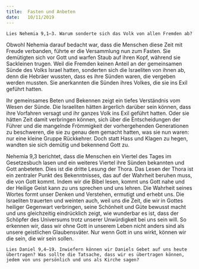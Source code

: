 ```yaml
---
title:  Fasten und Anbeten
date:   10/11/2019
---
```


`Lies Nehemia 9,1–3. Warum sonderte sich das Volk von allen Fremden ab?`

Obwohl Nehemia darauf bedacht war, dass die Menschen diese Zeit mit Freude verbanden, führte er die Versammlung nun zum Fasten. Sie demütigten sich vor Gott und warfen Staub auf ihren Kopf, während sie Sackleinen trugen. Weil die Fremden keinen Anteil an der gemeinsamen Sünde des Volks Israel hatten, sonderten sich die Israeliten von ihnen ab, denn die Hebräer wussten, dass es ihre Sünden waren, die vergeben werden mussten. Sie anerkannten die Sünden ihres Volkes, die sie ins Exil geführt hatten.

Ihr gemeinsames Beten und Bekennen zeigt ein tiefes Verständnis vom Wesen der Sünde. Die Israeliten hätten ärgerlich darüber sein können, dass ihre Vorfahren versagt und ihr ganzes Volk ins Exil geführt hatten. Oder sie hätten Zeit damit verbringen können, sich über die Entscheidungen der Führer und die mangelnde Frömmigkeit der vorhergehenden Generationen zu beschweren, die sie zu genau dem gemacht hatten, was sie nun waren: nur eine kleine Gruppe Rückkehrer. Doch statt Hass und Klagen zu hegen, wandten sie sich demütig und bekennend Gott zu.

Nehemia 9,3 berichtet, dass die Menschen ein Viertel des Tages im Gesetzesbuch lasen und ein weiteres Viertel ihre Sünden bekannten und Gott anbeteten. Dies ist die dritte Lesung der Thora. Das Lesen der Thora ist ein zentraler Punkt des Bekenntnisses, das auf der Wahrheit beruhen muss, die von Gott kommt. Indem wir die Bibel lesen, kommt uns Gott nahe und der Heilige Geist kann zu uns sprechen und uns lehren. Die Wahrheit seines Wortes formt unser Denken und Verstehen, ermutigt und erhebt uns. Die Israeliten trauerten und weinten auch, weil uns die Zeit, die wir in Gottes heiliger Gegenwart verbringen, seine Schönheit und Güte bewusst macht und uns gleichzeitig eindrücklich zeigt, wie wunderbar es ist, dass der Schöpfer des Universums trotz unserer Unwürdigkeit bei uns sein will. So erkennen wir, dass wir ohne Gott in unserem Leben nicht anders sind als unsere geistlichen Glaubensväter. Nur wenn Gott in uns wirkt, können wir die sein, die wir sein sollen.

`Lies Daniel 9,4–19. Inwiefern können wir Daniels Gebet auf uns heute übertragen? Was sollte die Tatsache, dass wir es übertragen können, jedem von uns persönlich und uns als Kirche sagen?`
